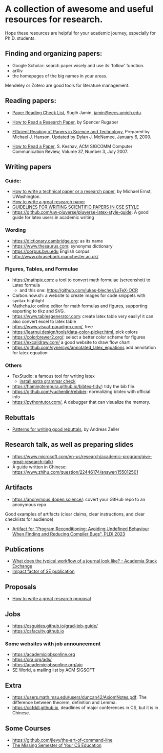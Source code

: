 # A collection of awesome and useful resources for research. 

Hope these resources are helpful for your academic journey, especially for Ph.D. students. 


## Finding and organizing papers:

- Google Scholar: search paper wisely and use its 'follow' function. 
- arXiv
- the homepages of the big names in your areas.


Mendeley or Zotero are good tools for literature management. 

## Reading papers: 

- [Paper Reading Check List](https://www.ece.uvic.ca/~cai/checklist.html), Sugih Jamin, jamin@eecs.umich.edu. 

- [How to Read a Research Paper](https://sites.cc.gatech.edu/fac/Spencer.Rugaber/txt/researchPaper.html), by Spencer Rugaber 

- [Efficient Reading of Papers in Science and Technology](https://www.cs.columbia.edu/~hgs/netbib/efficientReading.pdf), Prepared by Michael J. Hanson, Updated by Dylan J. McNamee, January 6, 2000. 

- [How to Read a Paper](http://ccr.sigcomm.org/online/files/p83-keshavA.pdf), S. Keshav, ACM SIGCOMM Computer Communication Review, Volume 37, Number 3, July 2007. 


## Writing papers



### Guide: 
- [How to write a technical paper or a research paper](https://homes.cs.washington.edu/~mernst/advice/write-technical-paper.html), by Michael Ernst, UWashington.
- [How to write a great research paper](https://www.microsoft.com/en-us/research/academic-program/write-great-research-paper/)
- [GUIDELINES FOR WRITING SCIENTIFIC PAPERS IN CSE STYLE](https://crk.umn.edu/writing-center/guidelines-writing-scientific-papers-cse-style)
- https://github.com/uw-pluverse/pluverse-latex-style-guide: A good guide for latex users in academic writing



### Wording
- https://dictionary.cambridge.org: as its name 
- https://www.thesaurus.com: synonyms dictionary 
- https://corpus.byu.edu English corpus 
- http://www.phrasebank.manchester.ac.uk/ 

### Figures, Tables, and Formulae
- https://mathpix.com: a tool to convert math formulae (screenshot) to Latex formula 
  - and this one: https://github.com/lukas-blecher/LaTeX-OCR
- Carbon.now.sh: a website to create images for code snippets with syntax highlight 
- Mathcha.io: online editor for math formulas and figures, supporting exporting to tikz and SVG.
- https://www.tablesgenerator.com: create latex table very easily! it can also convert excel to latex table 
- https://www.visual-paradigm.com/, free  
- https://learnui.design/tools/data-color-picker.html, pick colors  
- https://colorbrewer2.org/: select a better color scheme for figures 
- https://excalidraw.com/ a good website to draw flow chart
- https://github.com/synercys/annotated_latex_equations add annotation for latex equation
  
### Others
- TexStudio: a famous tool for writing latex 
  - [install extra grammar check](https://tex.stackexchange.com/questions/155148/installing-language-tool-in-texstudio)
- https://flamingtempura.github.io/bibtex-tidy/: tidy the bib file. 
- https://github.com/yuchenlin/rebiber: normalizing bibtex with official info
- https://pythontutor.com/, A debugger that can visualize the memory. 



## Rebuttals

- [Patterns for writing good rebuttals](https://andreas-zeller.info/2012/10/01/patterns-for-writing-good-rebuttals.html), by Andreas Zeller


## Research talk, as well as preparing slides 

- https://www.microsoft.com/en-us/research/academic-program/give-great-research-talk/ 
- A guide written in Chinese: https://www.zhihu.com/question/22446174/answer/155012501 


## Artifacts

- https://anonymous.4open.science/: covert your GitHub repo to an anonymous repo 

Good examples of artifacts (clear claims, clear instructions, and clear checklists for audience)
- [Artifact for "Program Reconditioning: Avoiding Undefined Behaviour When Finding and Reducing Compiler Bugs", PLDI 2023](https://zenodo.org/records/7819755)

## Publications

- [What does the typical workflow of a journal look like? - Academia Stack Exchange](https://academia.stackexchange.com/a/55666)
- [Impact factor of SE publication](https://scholar.google.com/citations?view_op=top_venues&hl=en&vq=eng_softwaresystems) 

 
## Proposals

- [How to write a great research proposal](https://www.microsoft.com/en-us/research/academic-program/write-great-research-paper/)


## Jobs

- https://csguides.github.io/grad-job-guide/
- https://csfaculty.github.io

### Some websites with job announcement
- https://academicjobsonline.org
- https://cra.org/ads/
- https://academicjobsonline.org/ajo
- SE World, a mailing list by ACM SIGSOFT


## Extra
- https://users.math.msu.edu/users/duncan42/AxiomNotes.pdf: The difference between theorem, definition and Lemma. 
- https://ccfddl.github.io, deadlines of major conferences in CS, but it is in Chinese.


## Some Courses 

- https://github.com/jlevy/the-art-of-command-line 
- [The Missing Semester of Your CS Education](https://missing.csail.mit.edu)


 

